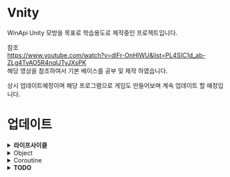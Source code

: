 # Vnity
WinApi Unity 모방을 목표로 학습용도로 제작중인 프로젝트입니다.

참조<br/>
https://www.youtube.com/watch?v=dlFr-OnHlWU&list=PL4SIC1d_ab-ZLg4TvAO5R4nqlJTyJXsPK<br/>
해당 영상을 참조하여서 기본 베이스를 공부 및 제작 하였습니다.

상시 업데이트예정이며 해당 프로그램으로 게임도 만들어보며 계속 업데이트 할 예정입니다.

# 업데이트
<details>
  <summary><b>라이프사이클</b></summary>
현재사이클<br/><br/>
ManagerUpdate(Input, Time, Camera)<br/>
SceneUpdate(Objcet Awake)<br/>
SceneUpdate(Objcet Start)<br/>
SceneUpdate(Objcet Update)<br/>
CoroutineWaitForSecond(Unity의 yield return WaitForSecond)<br/>
CoroutineWaitForOneFrame(Unity의 yield return WaitForSecond)<br/>
Collistion, Rigidbody<br/>
UI<br/>
Render<br/>
CoroutineSetting(지연 코루틴 재 등록)
Event(CreateObject ,Destroy, SceneChange))<br/>
</details>

<details>
  <summary>Object</summary>
  1. DonDestroy 추가<br/>
&nbsp;&nbsp;a. 씬이동시 파괴 안되도록 제작<br/>
&nbsp;&nbsp;b. 내부 DieEvent로는 오브젝트가 파괴<br/>
  <br/>
</details>

<details>
  <summary>Coroutine</summary>
  1. VObject를 상속받은 객체가 사용가능<br/>
  <br/><br/>
&nbsp;&nbsp;a. 호출방식 StartCoroutin<현재 객체>(함수, this(객체의 포인터))<br/>
  2. return 방식<br/>
&nbsp;&nbsp;a. (Unity) yield return new WaitForSecond(float _f) -> (Vnity) new WaitForSecond(float _f)<br/>
&nbsp;&nbsp;b. 유니티처럼 함수 탈출지점부터 시작하지않음 초기부터 시작하기에 switch, if 분기점으로 나누어주어야함<br/>
  <br/><br/>
  3. 관리방식<br/>
&nbsp;&nbsp;a. 엔진 내부에서 코루틴을 관리해주도록 제작<br/>
&nbsp;&nbsp;b. new 한 WaitForSecond, WaitForOneFrame 같은것은 CoroutineManager에서 자동적으로 관리해주기때문에 신경쓰지 않아도되도록 제작<br/>
    <br/><br/>
    
</details>

<details>
  <summary><b>TODO</b></summary>
</details>

